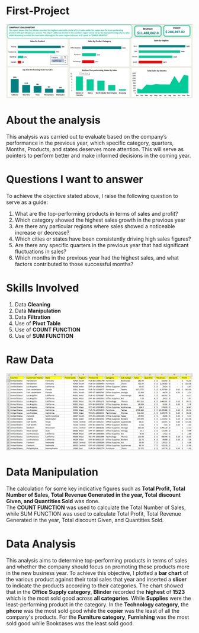 # First-Project
![](BEST.JPG)
# About the analysis
This analysis was carried out to evaluate based on the company’s performance in the previous year, which specific category, quarters, Months, Products, and states deserves more attention. This will serve as pointers to perform better and make informed decisions in the coming year.
# Questions I want to answer
To achieve the objective stated above, I raise the following question to serve as a guide:
1.	What are the top-performing products in terms of sales and profit? 
2.	Which category showed the highest sales growth in the previous year
3.	Are there any particular regions where sales showed a noticeable increase or decrease?
4.	Which cities or states have been consistently driving high sales figures? 
5.	 Are there any specific quarters in the previous year that had significant fluctuations in sales?
6.	Which months in the previous year had the highest sales, and what factors contributed to those successful months?
# Skills Involved
1. Data **Cleaning** 
2. Data **Manipulation**
3. Data **Filtration**
4. Use of **Pivot Table**
5. Use of **COUNT FUNCTION**
6. Use of **SUM FUNCTION**
# Raw Data
![](Rawdata.jpg)
# Data Manipulation
 The calculation for some key indicative figures such as **Total Profit, Total Number of Sales, Total Revenue Generated in the year, Total discount Given, and Quantities Sold** was done.  
The **COUNT FUNCTION** was used to calculate the Total Number of Sales, while SUM FUNCTION was used to calculate Total Profit, Total Revenue Generated in the year, Total discount Given, and Quantities Sold.
# Data Analysis
This analysis aims to determine top-performing products in terms of sales and whether the company should focus on promoting these products more in the new business year. To achieve this objective, I plotted a **bar chart** of the various product against their total sales that year and inserted a **slicer** to indicate the products according to their categories. The chart showed that in the **Office Supply category**, **Blinder** recorded the **highest** of **1523** which is the most sold good across **all categories**. While **Supplies** were the least-performing product in the category. In the **Technology category**, the **phone** was the most sold good while the **copier** was the least of all the company's products. For the **Furniture category**, **Furnishing** was the most sold good while Bookcases was the least sold good. 


